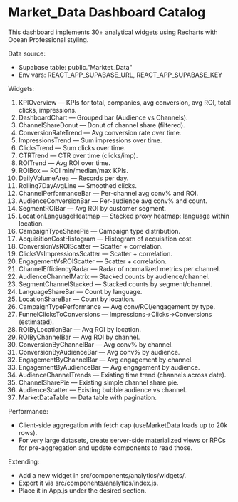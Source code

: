 # Market_Data Dashboard Catalog

This dashboard implements 30+ analytical widgets using Recharts with Ocean Professional styling.

Data source:
- Supabase table: public."Marktet_Data"
- Env vars: REACT_APP_SUPABASE_URL, REACT_APP_SUPABASE_KEY

Widgets:
1. KPIOverview — KPIs for total, companies, avg conversion, avg ROI, total clicks, impressions.
2. DashboardChart — Grouped bar (Audience vs Channels).
3. ChannelShareDonut — Donut of channel share (filtered).
4. ConversionRateTrend — Avg conversion rate over time.
5. ImpressionsTrend — Sum impressions over time.
6. ClicksTrend — Sum clicks over time.
7. CTRTrend — CTR over time (clicks/imp).
8. ROITrend — Avg ROI over time.
9. ROIBox — ROI min/median/max KPIs.
10. DailyVolumeArea — Records per day.
11. Rolling7DayAvgLine — Smoothed clicks.
12. ChannelPerformanceBar — Per-channel avg conv% and ROI.
13. AudienceConversionBar — Per-audience avg conv% and count.
14. SegmentROIBar — Avg ROI by customer segment.
15. LocationLanguageHeatmap — Stacked proxy heatmap: language within location.
16. CampaignTypeSharePie — Campaign type distribution.
17. AcquisitionCostHistogram — Histogram of acquisition cost.
18. ConversionVsROIScatter — Scatter + correlation.
19. ClicksVsImpressionsScatter — Scatter + correlation.
20. EngagementVsROIScatter — Scatter + correlation.
21. ChannelEfficiencyRadar — Radar of normalized metrics per channel.
22. AudienceChannelMatrix — Stacked counts by audience/channel.
23. SegmentChannelStacked — Stacked counts by segment/channel.
24. LanguageShareBar — Count by language.
25. LocationShareBar — Count by location.
26. CampaignTypePerformance — Avg conv/ROI/engagement by type.
27. FunnelClicksToConversions — Impressions→Clicks→Conversions (estimated).
28. ROIByLocationBar — Avg ROI by location.
29. ROIByChannelBar — Avg ROI by channel.
30. ConversionByChannelBar — Avg conv% by channel.
31. ConversionByAudienceBar — Avg conv% by audience.
32. EngagementByChannelBar — Avg engagement by channel.
33. EngagementByAudienceBar — Avg engagement by audience.
34. AudienceChannelTrends — Existing time trend (channels across date).
35. ChannelSharePie — Existing simple channel share pie.
36. AudienceScatter — Existing bubble audience vs channel.
37. MarketDataTable — Data table with pagination.

Performance:
- Client-side aggregation with fetch cap (useMarketData loads up to 20k rows).
- For very large datasets, create server-side materialized views or RPCs for pre-aggregation and update components to read those.

Extending:
- Add a new widget in src/components/analytics/widgets/.
- Export it via src/components/analytics/index.js.
- Place it in App.js under the desired section.
